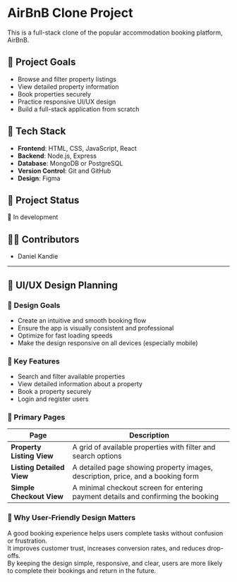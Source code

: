 # AirBnB Clone Project

This is a full-stack clone of the popular accommodation booking platform, AirBnB.

## 🚀 Project Goals

- Browse and filter property listings
- View detailed property information
- Book properties securely
- Practice responsive UI/UX design
- Build a full-stack application from scratch

## 🧰 Tech Stack

- **Frontend**: HTML, CSS, JavaScript, React
- **Backend**: Node.js, Express
- **Database**: MongoDB or PostgreSQL
- **Version Control**: Git and GitHub
- **Design**: Figma

## 📂 Project Status

🚧 In development

## 👨‍💻 Contributors
- Daniel Kandie

---

## 🎨 UI/UX Design Planning

### 🧭 Design Goals
- Create an intuitive and smooth booking flow
- Ensure the app is visually consistent and professional
- Optimize for fast loading speeds
- Make the design responsive on all devices (especially mobile)

### 🌟 Key Features
- Search and filter available properties
- View detailed information about a property
- Book a property securely
- Login and register users

### 📄 Primary Pages

| Page                   | Description                                                                 |
|------------------------|-----------------------------------------------------------------------------|
| **Property Listing View**     | A grid of available properties with filter and search options              |
| **Listing Detailed View**     | A detailed page showing property images, description, price, and a booking form |
| **Simple Checkout View**      | A minimal checkout screen for entering payment details and confirming the booking |

### 🧠 Why User-Friendly Design Matters

A good booking experience helps users complete tasks without confusion or frustration.  
It improves customer trust, increases conversion rates, and reduces drop-offs.  
By keeping the design simple, responsive, and clear, users are more likely to complete their bookings and return in the future.
